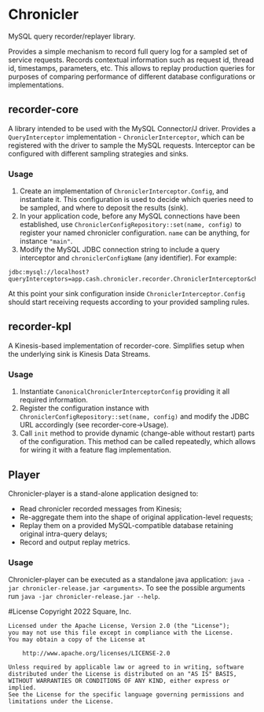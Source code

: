# Chronicler
MySQL query recorder/replayer library.

Provides a simple mechanism to record full query log for a sampled set of service requests. Records contextual information such as request id, thread id, timestamps, parameters, etc. This allows to replay production queries for purposes of comparing performance of different database configurations or implementations.

## recorder-core
A library intended to be used with the MySQL Connector/J driver. Provides a `QueryInterceptor` implementation - `ChroniclerInterceptor`, which can be registered with the driver to sample the MySQL requests.
Interceptor can be configured with different sampling strategies and sinks. 

### Usage
1. Create an implementation of `ChroniclerInterceptor.Config`, and instantiate it. This configuration is used to decide which queries need to be sampled, and where to deposit the results (sink). 
2. In your application code, before any MySQL connections have been established, use `ChroniclerConfigRepository::set(name, config)` to register your named chronicler configuration. `name` can be anything, for instance `"main"`.
3. Modify the MySQL JDBC connection string to include a query interceptor and `chroniclerConfigName` (any identifier). For example:
```
jdbc:mysql://localhost?queryInterceptors=app.cash.chronicler.recorder.ChroniclerInterceptor&chroniclerConfigName=main
```

At this point your sink configuration inside `ChroniclerInterceptor.Config` should start receiving requests according to your provided sampling rules.

## recorder-kpl
A Kinesis-based implementation of recorder-core. Simplifies setup when the underlying sink is Kinesis Data Streams. 

### Usage
1. Instantiate `CanonicalChroniclerInterceptorConfig` providing it all required information.
2. Register the configuration instance with `ChroniclerConfigRepository::set(name, config)` and modify the JDBC URL accordingly (see recorder-core->Usage).
3. Call `init` method to provide dynamic (change-able without restart) parts of the configuration. This method can be called repeatedly, which allows for wiring it with a feature flag implementation.

## Player
Chronicler-player is a stand-alone application designed to:
* Read chronicler recorded messages from Kinesis; 
* Re-aggregate them into the shape of original application-level requests; 
* Replay them on a provided MySQL-compatible database retaining original intra-query delays;
* Record and output replay metrics.

### Usage
Chronicler-player can be executed as a standalone java application: `java -jar chronicler-release.jar <arguments>`. To see the possible arguments run `java -jar chronicler-release.jar --help`.

#License
    Copyright 2022 Square, Inc.
    
    Licensed under the Apache License, Version 2.0 (the "License");
    you may not use this file except in compliance with the License.
    You may obtain a copy of the License at
    
        http://www.apache.org/licenses/LICENSE-2.0
    
    Unless required by applicable law or agreed to in writing, software
    distributed under the License is distributed on an "AS IS" BASIS,
    WITHOUT WARRANTIES OR CONDITIONS OF ANY KIND, either express or implied.
    See the License for the specific language governing permissions and
    limitations under the License.